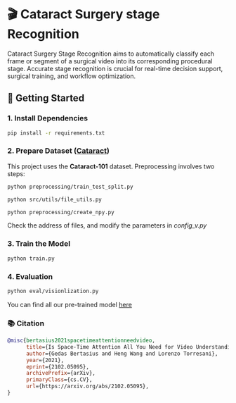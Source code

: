 # 🎬 Cataract Surgery stage Recognition

Cataract Surgery Stage Recognition aims to automatically classify each frame or segment of a surgical video into its corresponding procedural stage. Accurate stage recognition is crucial for real-time decision support, surgical training, and workflow optimization.

## 🚀 Getting Started

### 1. Install Dependencies
```bash
pip install -r requirements.txt
```
### 2. Prepare Dataset ([Cataract](https://ftp.itec.aau.at/datasets/ovid/cat-101/))
This project uses the **Cataract-101** dataset. Preprocessing involves two steps:
```bash
python preprocessing/train_test_split.py
```

```bash
python src/utils/file_utils.py
```
```bash
python preprocessing/create_npy.py
```
Check the address of files, and modify the parameters in *config_v.py*

### 3. Train the Model
```bash
python train.py
```

### 4. Evaluation
```bash
python eval/visionlization.py
```

You can find all our pre-trained model [here](https://drive.google.com/drive/folders/1XWkPpOvfDpVvim4MM7nbUQyge_vu9xJL)
### 📚 Citation
```bibtex
@misc{bertasius2021spacetimeattentionneedvideo,
      title={Is Space-Time Attention All You Need for Video Understanding?}, 
      author={Gedas Bertasius and Heng Wang and Lorenzo Torresani},
      year={2021},
      eprint={2102.05095},
      archivePrefix={arXiv},
      primaryClass={cs.CV},
      url={https://arxiv.org/abs/2102.05095}, 
}
```